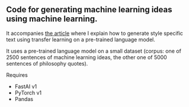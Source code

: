 ## Code for generating machine learning ideas using machine learning.

It accompanies [the article](https://towardsdatascience.com/generating-new-ideas-for-machine-learning-projects-through-machine-learning-ce3fee50ec2) where I explain how to generate style specific text using transfer learning on a pre-trained language model.

It uses a pre-trained language model on a small dataset (corpus: one of 2500 sentences of machine learning ideas, the other one of 5000 sentences of philosophy quotes).

Requires
- FastAI v1
- PyTorch v1
- Pandas
